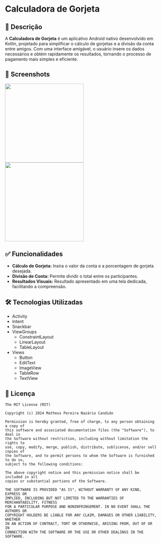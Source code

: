 # Calculadora de Gorjeta
## 📖 **Descrição**
A **Calculadora de Gorjeta** é um aplicativo Android nativo desenvolvido em Kotlin, projetado para simplificar o cálculo de gorjetas e a divisão da conta entre amigos. Com uma interface amigável, o usuário insere os dados necessários e obtém rapidamente os resultados, tornando o processo de pagamento mais simples e eficiente.

## 📸 Screenshots
<img src="https://github.com/user-attachments/assets/b2c9947e-71a5-40eb-ab1b-8648e20574ec" width=260/> <img src="https://github.com/user-attachments/assets/e1d1758b-f08f-4c55-bbc7-ae11b6f2834d" width=260/>

## ✅ Funcionalidades 
- **Cálculo de Gorjeta:** Insira o valor da conta e a porcentagem de gorjeta desejada.
- **Divisão de Conta:** Permite dividir o total entre os participantes.
- **Resultados Visuais:** Resultado apresentado em uma tela dedicada, facilitando a compreensão.

## 🛠️ Tecnologias Utilizadas 
- Activity
- Intent
- Snackbar
- ViewGroups
  - ConstraintLayout
  - LinearLayout
  - TableLayout
- Views
	- Button
	- EditText
	- ImageView
 	- TableRow
	- TextView
	
## 📜 Licença
```
The MIT License (MIT)

Copyright (c) 2024 Matheus Pereira Nazário Candido

Permission is hereby granted, free of charge, to any person obtaining a copy of
this software and associated documentation files (the "Software"), to deal in
the Software without restriction, including without limitation the rights to
use, copy, modify, merge, publish, distribute, sublicense, and/or sell copies of
the Software, and to permit persons to whom the Software is furnished to do so,
subject to the following conditions:

The above copyright notice and this permission notice shall be included in all
copies or substantial portions of the Software.

THE SOFTWARE IS PROVIDED "AS IS", WITHOUT WARRANTY OF ANY KIND, EXPRESS OR
IMPLIED, INCLUDING BUT NOT LIMITED TO THE WARRANTIES OF MERCHANTABILITY, FITNESS
FOR A PARTICULAR PURPOSE AND NONINFRINGEMENT. IN NO EVENT SHALL THE AUTHORS OR
COPYRIGHT HOLDERS BE LIABLE FOR ANY CLAIM, DAMAGES OR OTHER LIABILITY, WHETHER
IN AN ACTION OF CONTRACT, TORT OR OTHERWISE, ARISING FROM, OUT OF OR IN
CONNECTION WITH THE SOFTWARE OR THE USE OR OTHER DEALINGS IN THE SOFTWARE.
```
